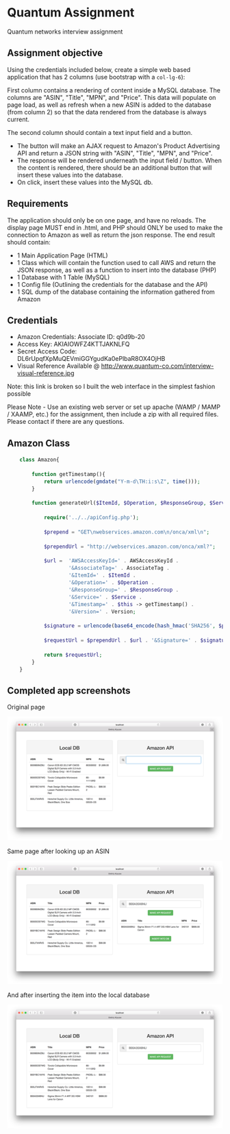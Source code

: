 # Quantum Assignment

Quantum networks interview assignment

## Assignment objective

Using the credentials included below, create a simple web based application that has 2 columns (use bootstrap with a `col-lg-6`): 

First column contains a rendering of content inside a MySQL database. The columns are "ASIN", "Title", "MPN", and "Price". This data will populate on page load, as well as refresh when a new ASIN is added to the database (from column 2) so that the data rendered from the database is always current. 

The second column should contain a text input field and a button.
 - The button will make an AJAX request to Amazon's Product Advertising API and return a JSON string with "ASIN", "Title", "MPN", and "Price".
 - The response will be rendered underneath the input field / button. When the content is rendered, there should be an additional button that will insert these values into the database.
 - On click, insert these values into the MySQL db.

## Requirements

The application should only be on one page, and have no reloads. The display page MUST end in .html, and PHP should ONLY be used to make the connection to Amazon as well as return the json response. The end result should contain: 

- 1 Main Application Page (HTML)
- 1 Class which will contain the function used to call AWS and return the JSON response, as well as a function to insert into the database (PHP)
- 1 Database with 1 Table (MySQL)
- 1 Config file (Outlining the credentials for the database and the API)
- 1 SQL dump of the database containing the information gathered from Amazon

## Credentials

- Amazon Credentials: Associate ID: q0d9b-20
- Access Key: AKIAIOWFZ4KTTJAKNLFQ
- Secret Access Code: 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
- Visual Reference Available @ http://www.quantum-co.com/interview-visual-reference.jpg

Note: this link is broken so I built the web interface in the simplest fashion possible

Please Note - Use an existing web server or set up apache (WAMP / MAMP / XAAMP, etc.) for the assignment, then include a zip with all required files. Please contact if there are any questions.

## Amazon Class

```php
	class Amazon{

		function getTimestamp(){
			return urlencode(gmdate("Y-m-d\TH:i:s\Z", time()));
		}

		function generateUrl($ItemId, $Operation, $ResponseGroup, $Service){

			require('../../apiConfig.php');

			$prepend = "GET\nwebservices.amazon.com\n/onca/xml\n";

			$prependUrl = "http://webservices.amazon.com/onca/xml?";
			
			$url =  'AWSAccessKeyId=' . AWSAccessKeyId .
					'&AssociateTag=' . AssociateTag .
					'&ItemId=' . $ItemId .
					'&Operation=' . $Operation .
					'&ResponseGroup=' . $ResponseGroup .
					'&Service=' . $Service .
					'&Timestamp=' . $this -> getTimestamp() .
					'&Version=' . Version;

			$signature = urlencode(base64_encode(hash_hmac('SHA256', $prepend . $url, SecretKey, True)));

			$requestUrl = $prependUrl . $url . '&Signature=' . $signature;

			return $requestUrl;
		}
	}
```

## Completed app screenshots

Original page

![alt text](https://github.com/dmitriyklyuzov/quantum/blob/master/screenshot1.png?raw=true "Screenshot 1")

Same page after looking up an ASIN

![alt text](https://github.com/dmitriyklyuzov/quantum/blob/master/screenshot2.png?raw=true "Screenshot 2")

And after inserting the item into the local database

![alt text](https://github.com/dmitriyklyuzov/quantum/blob/master/screenshot3.png?raw=true "Screenshot 3")

